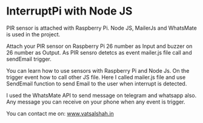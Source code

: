 # InterruptPi with Node JS
PIR sensor is attached with Raspberry Pi. Node JS, MailerJs and WhatsMate is used in the project. 

Attach your PIR sensor on Raspberry Pi 26 number as Input and buzzer on 26 number as Output.
As PIR sensro detetcs as event mailer.js file call and sendEmail trigger.

You can learn how to use sensors with Raspberry Pi and Node Js. On the trigger event how to call other JS file. 
Here I called mailer.js file and use SendEmail function to send Email to the user when interrupt is detected.

I used the WhatsMate API to send message on telegram and whatsapp also. Any message you can receive on your phone when any event is trigger. 

You can contact me on: www.vatsalshah.in

